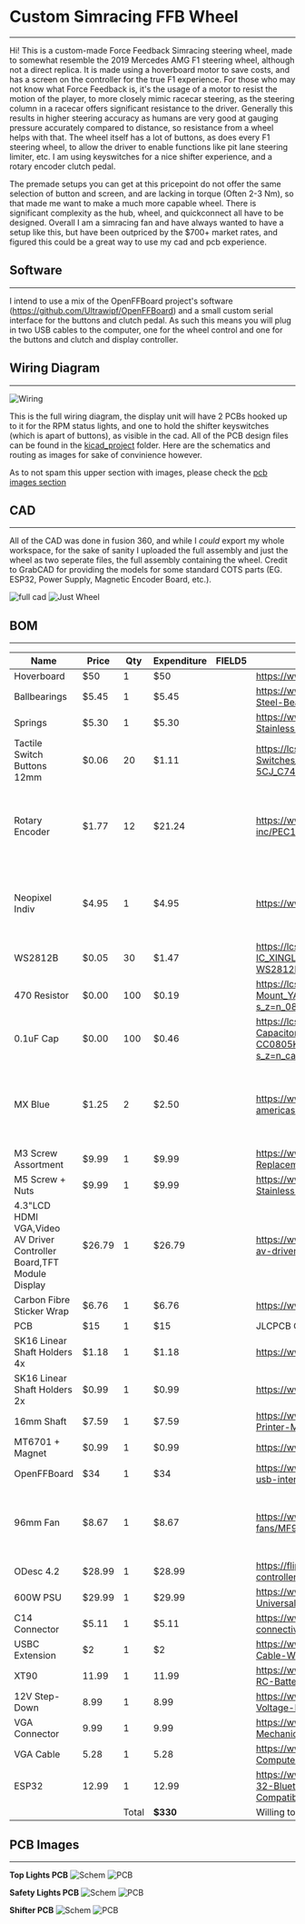 # Custom Simracing FFB Wheel
---

Hi! This is a custom-made Force Feedback Simracing steering wheel, made to somewhat resemble the 2019 Mercedes AMG F1 steering wheel, although not a direct replica. It is made using a hoverboard motor to save costs, and has a screen on the controller for the true F1 experience. For those who may not know what Force Feedback is, it's the usage of a motor to resist the motion of the player, to more closely mimic racecar steering, as the steering column in a racecar offers significant resistance to the driver. Generally this results in higher steering accuracy as humans are very good at gauging pressure accurately compared to distance, so resistance from a wheel helps with that. The wheel itself has a lot of buttons, as does every F1 steering wheel, to allow the driver to enable functions like pit lane steering limiter, etc. I am using keyswitches for a nice shifter experience, and a rotary encoder clutch pedal.

The premade setups you can get at this pricepoint do not offer the same selection of button and screen, and are lacking in torque (Often 2-3 Nm), so that made me want to make a much more capable wheel. There is significant complexity as the hub, wheel, and quickconnect all have to be designed. Overall I am a simracing fan and have always wanted to have a setup like this, but have been outpriced by the $700+ market rates, and figured this could be a great way to use my cad and pcb experience.

## Software
---
I intend to use a mix of the OpenFFBoard project's software (https://github.com/Ultrawipf/OpenFFBoard) and a small custom serial interface for the buttons and clutch pedal. As such this means you will plug in two USB cables to the computer, one for the wheel control and one for the buttons and clutch and display controller.

## Wiring Diagram
---

![Wiring](./drawings/wiring.svg)

This is the full wiring diagram, the display unit will have 2 PCBs hooked up to it for the RPM status lights, and one to hold the shifter keyswitches (which is apart of buttons), as visible in the cad. All of the PCB design files can be found in the [kicad_project](./kicad_project/) folder. Here are the schematics and routing as images for sake of convinience however.

As to not spam this upper section with images, please check the [pcb images section](#pcb-images)


## CAD
---
All of the CAD was done in fusion 360, and while I *could* export my whole workspace, for the sake of sanity I uploaded the full assembly and just the wheel as two seperate files, the full assembly containing the wheel. Credit to GrabCAD for providing the models for some standard COTS parts (EG. ESP32, Power Supply, Magnetic Encoder Board, etc.).

![full cad](./images/cadshowcase/fullcad.png)
![Just Wheel](./images/cadshowcase/justwheel.png)


## BOM
---

|Name                                                                |Price |Qty  |Expenditure|FIELD5|Link                                                                                                                                             |Notes:                                                |
|--------------------------------------------------------------------|------|-----|-----------|------|-------------------------------------------------------------------------------------------------------------------------------------------------|------------------------------------------------------|
|Hoverboard                                                          |$50   |1    |$50        |      |https://www.ebay.com/itm/316843156432                                                                                                            |                                                      |
|Ballbearings                                                        |$5.45 |1    |$5.45      |      |https://www.amazon.com/0-236-Precision-Chrome-Steel-Bearing/dp/B07L8MLK2N/                                                                       |                                                      |
|Springs                                                             |$5.30 |1    |$5.30      |      |https://www.amazon.com/uxcell-Compression-Spring-Stainless-Length/dp/B0C33CQ5LN/                                                                 |                                                      |
|Tactile Switch Buttons 12mm                                         |$0.06 |20   |$1.11      |      |https://lcsc.com/product-detail/Tactile-Switches_Megastar-ZX-QC1212-7-5CJ_C7470190.html?s_z=n_12mm%2520button                                    |                                                      |
|Rotary Encoder                                                      |$1.77 |12   |$21.24     |      |https://www.digikey.com/en/products/detail/bourns-inc/PEC11R-4225F-S0024/4499659                                                                 |Not in stock on LCSC, no similar models instock either|
|Neopixel Indiv                                                      |$4.95 |1    |$4.95      |      |https://www.adafruit.com/product/1938                                                                                                            |Only adafruit has in stock and/or sells :(            |
|WS2812B                                                             |$0.05 |30   |$1.47      |      |https://lcsc.com/product-detail/RGB-LEDs-Built-in-IC_XINGLIGHT-XL-5050RGBC-WS2812B_C2843785.html?s_z=n_ws2812b                                   |                                                      |
|470 Resistor                                                        |$0.00 |100  |$0.19      |      |https://lcsc.com/product-detail/Chip-Resistor-Surface-Mount_YAGEO-RC0805FR-0710KL_C84376.html?s_z=n_0805%2520470%2520ohm                         |                                                      |
|0.1uF Cap                                                           |$0.00 |100  |$0.46      |      |https://lcsc.com/product-detail/Multilayer-Ceramic-Capacitors-MLCC-SMD-SMT_YAGEO-CC0805KRX7R9BB104_C49678.html?s_z=n_capacitor%25200805%25200.1uF|                                                      |
|MX Blue                                                             |$1.25 |2    |$2.50      |      |https://www.digikey.com/en/products/detail/cherry-americas-llc/MX1A-E1NN/40084                                                                   |Not in stock on LCSC, no similar models instock either|
|M3 Screw Assortment                                                 |$9.99 |1    |$9.99      |      |https://www.amazon.com/Assortment-Stainless-Replacement-Machine-Fastener/dp/B0BMQFHDBH/                                                          |                                                      |
|M5 Screw + Nuts                                                     |$9.99 |1    |$9.99      |      |https://www.amazon.com/Assortment-Machine-Stainless-Washers-Threaded/dp/B0DFWW9DZK/                                                              |                                                      |
|4.3"LCD HDMI VGA,Video AV Driver Controller Board,TFT Module Display|$26.79|1    |$26.79     |      |https://www.buydisplay.com/4-3-lcd-hdmi-vga-video-av-driver-controller-board-tft-module-display                                                  |                                                      |
|Carbon Fibre Sticker Wrap                                           |$6.76 |1    |$6.76      |      |https://www.aliexpress.us/item/2251832843233677.html                                                                                             |                                                      |
|PCB                                                                 |$15   |1    |$15        |      |JLCPCB Cart                                                                                                                                      |                                                      |
|SK16 Linear Shaft Holders 4x                                        |$1.18 |1    |$1.18      |      |https://www.aliexpress.us/item/2255801037008492.html                                                                                             |                                                      |
|SK16 Linear Shaft Holders 2x                                        |$0.99 |1    |$0.99      |      |https://www.aliexpress.us/item/3256803971216207.html                                                                                             |                                                      |
|16mm Shaft                                                          |$7.59 |1    |$7.59      |      |https://www.amazon.com/uxcell-Linear-Hardened-Printer-Machine/dp/B0F32ZJCFC                                                                      |                                                      |
|MT6701 + Magnet                                                     |$0.99 |1    |$0.99      |      |https://www.aliexpress.us/item/3256808951558543.html                                                                                             |                                                      |
|OpenFFBoard                                                         |$34   |1    |$34        |      |https://www.elecrow.com/open-ffboard-stm32f407-usb-interface-only.html                                                                           |                                                      |
|96mm Fan                                                            |$8.67 |1    |$8.67      |      |https://www.digikey.com/en/products/detail/sunon-fans/MF92252V2-1000U-A99/7652235                                                                |Much to my awe, digikey has it for the cheapest?      |
|ODesc 4.2                                                           |$28.99|1    |$28.99     |      |https://flipsky.net/products/odesc-v4-2-24v-56v-controller                                                                                       |                                                      |
|600W PSU                                                            |$29.99|1    |$29.99     |      |https://www.amazon.com/BOSYTRO-Switching-Universal-Regulated-Security/dp/B0C53SLDM9/                                                             |                                                      |
|C14 Connector                                                       |$5.11 |1    |$5.11      |      |https://www.digikey.com/en/products/detail/te-connectivity-corcom-filters/1-6609987-4/1306112                                                    |                                                      |
|USBC Extension                                                      |$2    |1    |$2         |      |https://www.walmart.com/ip/onn-USB-C-Extension-Cable-White-6/153042914                                                                           |                                                      |
|XT90                                                                |11.99 |1    |11.99      |      |https://www.amazon.com/Female-Connector-Silicon-RC-Battery/dp/B08L3RS5HP/                                                                        |                                                      |
|12V Step-Down                                                       |8.99  |1    |8.99       |      |https://www.amazon.com/VOLRANTISE-Converter-Voltage-Regulator-Transformer/dp/B09WZ5WH8H?th=1                                                     |                                                      |
|VGA Connector                                                       |9.99  |1    |9.99       |      |https://www.amazon.com/uxcell-Connector-Terminal-Mechanical-Equipment/dp/B07LCM71MY/                                                             |                                                      |
|VGA Cable                                                           |5.28  |1    |5.28       |      |https://www.amazon.com/Pasow-Monitor-Cable-Computer-Projector/dp/B08B64KM93/                                                                     |                                                      |
|ESP32                                                               |12.99 |1    |12.99      |      |https://www.amazon.com/Development-ESP-WROOM-32-Bluetooth-Microcontroller-Compatible/dp/B0DSZTZKLM/                                              |                                                      |
|                                                                    |      |Total|**$330**       |      |Willing to incur any extra expense to myself                                                                                                     |                                                      |


## PCB Images
---
**Top Lights PCB**
![Schem](./images/pcb/topstrip_schem.png) 
![PCB](./images/pcb/topstrip_pcb.png)


**Safety Lights PCB**
![Schem](./images/pcb/safety_light_schem.png) 
![PCB](./images/pcb/safety_light_pcb.png)

**Shifter PCB**
![Schem](./images/pcb/shifter_schem.png) 
![PCB](./images/pcb/shifter_pcb.png)